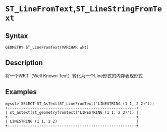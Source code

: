 # `ST_LineFromText`,`ST_LineStringFromText`

## Syntax

`GEOMETRY ST_LineFromText(VARCHAR wkt)`

## Description

将一个WKT（Well Known Text）转化为一个Line形式的内存表现形式

## Examples

```
mysql> SELECT ST_AsText(ST_LineFromText("LINESTRING (1 1, 2 2)"));
+---------------------------------------------------------+
| st_astext(st_geometryfromtext('LINESTRING (1 1, 2 2)')) |
+---------------------------------------------------------+
| LINESTRING (1 1, 2 2)                                   |
+---------------------------------------------------------+
```
